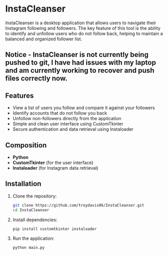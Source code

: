 # InstaCleanser

InstaCleanser is a desktop application that allows users to navigate their Instagram following and followers. The key feature of this tool is the ability to identify and unfollow users who do not follow back, helping to maintain a balanced and organized follower list.  

## Notice - InstaCleanser is not currently being pushed to git, I have had issues with my laptop and am currently working to recover and push files correctly now.

## Features  
- View a list of users you follow and compare it against your followers  
- Identify accounts that do not follow you back  
- Unfollow non-followers directly from the application  
- Simple and clean user interface using CustomTkinter  
- Secure authentication and data retrieval using Instaloader

## Composition
- **Python**  
- **CustomTkinter** (for the user interface)  
- **Instaloader** (for Instagram data retrieval)  

## Installation  
1. Clone the repository:  
   ```sh
   git clone https://github.com/troydavis06/InstaCleanser.git
   cd InstaCleanser
2. Install dependencies:
   ```sh
   pip install customtkinter instaloader
3. Run the application:
   ```sh
   python main.py
